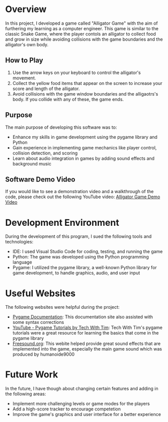 # Overview 
In this project, I developed a game called "Alligator Game" with the aim of furthering my learning as a computer engineer. This game is similar to the classic Snake Game, where the player contols an alligator to collect food and grow in size while avoiding collisions with the game boundaries and the alligator's own body.

## How to Play
1. Use the arrow keys on your keyboard to control the alligator's movement.
2. Collect the yellow food items that appear on the screen to increase your score and length of the alligator.
3. Avoid collisions with the game window boundaries and the alligaotrs's body. If you collide with any of these, the game ends.

## Purpose
The main purpose of developing this software was to:
* Enhance my skills in game development using the pygame library and Python
* Gain experience in implementing game mechanics like player control, collision detection, and scoring
* Learn about audio integration in games by adding sound effects and background music

## Software Demo Video
If you would like to see a demonstration video and a walkthrough of the code, please check out the following YouTube video:
[Alligator Game Demo Video]()

# Development Environment
During the development of this program, I sued the following tools and technologies:
* IDE: I used Visual Studio Code for coding, testing, and running the game
* Python: The game was developed using the Python programming language
* Pygame: I utilized the pygame library, a well-known Python library for game development, to handle graphics, audio, and user input

# Useful Websites
The following websites were helpful during the project:

* [Pygame Documentation](https://www.pygame.org/docs/): This documentation site also assisted with some syntax corrections
* [YouTube - Pygame Tutorials by Tech With Tim](https://www.youtube.com/watch?v=i6xMBig-pP4&list=PLzMcBGfZo4-lp3jAExUCewBfMx3UZFkh5): Tech With Tim's pygame tutorials were a great resource for learning the basics that come in the pygame library
* [Freesound.org](https://freesound.org/): This webite helped provide great sound effects that are implemented into the game, especially the main game sound which was produced by humanoide9000

# Future Work
In the future, I have though about changing certain features and adding in the following areas:

* Implement more challenging levels or game modes for the players
* Add a high-score tracker to encourage competetion
* Improve the game's graphics and user interface for a better experience